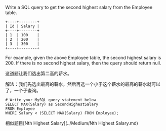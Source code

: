 Write a SQL query to get the second highest salary from the Employee table.
```
+----+--------+
| Id | Salary |
+----+--------+
| 1  | 100    |
| 2  | 200    |
| 3  | 300    |
+----+--------+
```
For example, given the above Employee table, the second highest salary is 200. If there is no second highest salary, then the query should return null.

这道题让我们选出第二高的薪水。

解法：我们先选出最高的薪水，然后再选一个小于这个薪水的最高的薪水就可以了，一个子查询。

```
# Write your MySQL query statement below
SELECT MAX(Salary) as SecondHighestSalary
FROM Employee
WHERE Salary < (SELECT MAX(Salary) FROM Employee);
```

相似题目[Nth Highest Salary](../Medium/Nth Highest Salary.md)
